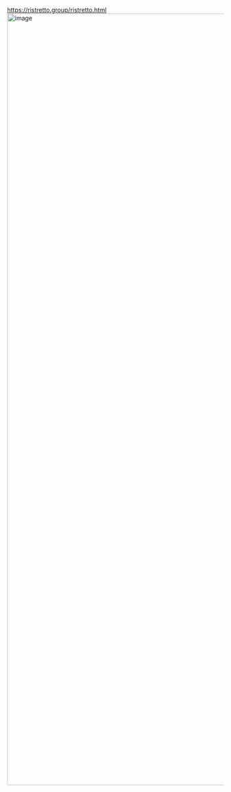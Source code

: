 https://ristretto.group/ristretto.html
<img width="1796" alt="image" src="https://github.com/dik654/cryptography/assets/33992354/28c0e63e-0105-4d6e-94f0-55ea951589d1">

